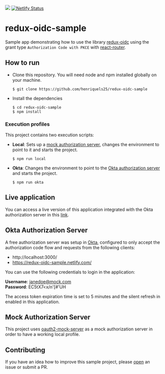 ![](https://github.com/henriquels25/redux-oidc-sample/workflows/Test/badge.svg)
[![Netlify Status](https://api.netlify.com/api/v1/badges/a8d05288-f8d4-40eb-8379-812daf9cd58a/deploy-status)](https://app.netlify.com/sites/redux-oidc-sample/deploys)

# redux-oidc-sample
Sample app demonstrating how to use the library [redux-oidc](https://github.com/maxmantz/redux-oidc) using the grant type `Authorization Code with PKCE` with [react-router](https://github.com/ReactTraining/react-router).

## How to run
* Clone this repository. You will need node and npm installed globally on your machine.

    `$ git clone https://github.com/henriquels25/redux-oidc-sample`

* Install the dependencies

    `$ cd redux-oidc-sample` <br/>
    `$ npm install`

### Execution profiles

This project contains two execution scripts:

* **Local**: Sets up a [mock authorization server](#mock-authorization-server), changes the environment to point to it and starts the project. 

    `$ npm run local`

* **Okta**: Changes the environment to point to the [Okta authorization server](#okta-authorization-server) and starts the project.

    `$ npm run okta`

## Live application
You can access a live version of this application integrated with the Okta authorization server in this [link](https://redux-oidc-sample.netlify.com/home).

## Okta Authorization Server
A free authorization server was setup in [Okta](https://www.okta.com/), configured to only accept the authorization code flow and requests from the following clients:
    
* http://localhost:3000/
* https://redux-oidc-sample.netlify.com/

You can use the following credentials to login in the application:

**Username**: janedoe@mock.com <br/>
**Password**: EC5tX7<x/n'[#'UH

The access token expiration time is set to 5 minutes and the silent refresh in enabled in this application.

## Mock Authorization Server
This project uses [oauth2-mock-server](https://github.com/axa-group/oauth2-mock-server) as a mock authorization server in order to have a working
local profile.    

## Contributing
If you have an idea how to improve this sample project, please [open](https://github.com/henriquels25/redux-oidc-sample/issues/new) an issue or submit a PR.

